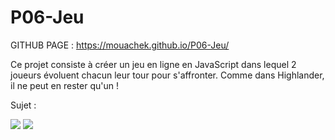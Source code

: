 # P06-Jeu


GITHUB PAGE : https://mouachek.github.io/P06-Jeu/

Ce projet consiste à créer un jeu en ligne en JavaScript dans lequel 2 joueurs évoluent chacun leur tour pour s'affronter.
Comme dans Highlander, il ne peut en rester qu'un !

Sujet :

<img src="https://zupimages.net/up/21/17/k65h.png"  />
<img src="https://zupimages.net/up/21/17/u7j4.png" />
